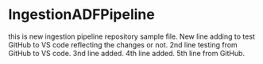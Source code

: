 # IngestionADFPipeline

this is new ingestion pipeline repository sample file.
New line adding to test GitHub to VS code reflecting the changes or not.
2nd line testing from GitHub to VS code.
3nd line added.
4th line added.
5th line from GitHub.
